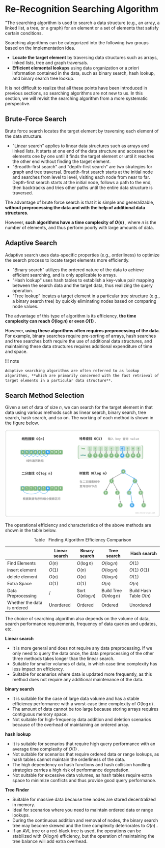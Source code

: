 # Re-Recognition Searching Algorithm

"The searching algorithm is used to search a data structure (e.g., an array, a linked list, a tree, or a graph) for an element or a set of elements that satisfy certain conditions.

Searching algorithms can be categorized into the following two groups based on the implementation idea.

- **Locate the target element** by traversing data structures such as arrays, linked lists, tree and graph traversals.
- **Efficient elemental lookups** using data organization or a priori information contained in the data, such as binary search, hash lookup, and binary search tree lookup.

It is not difficult to realize that all these points have been introduced in previous sections, so searching algorithms are not new to us. In this section, we will revisit the searching algorithm from a more systematic perspective.

## Brute-Force Search

Brute force search locates the target element by traversing each element of the data structure.

- "Linear search" applies to linear data structures such as arrays and linked lists. It starts at one end of the data structure and accesses the elements one by one until it finds the target element or until it reaches the other end without finding the target element.
- "Breadth-first search" and "depth-first search" are two strategies for graph and tree traversal. Breadth-first search starts at the initial node and searches from level to level, visiting each node from near to far. Depth-first search starts at the initial node, follows a path to the end, then backtracks and tries other paths until the entire data structure is traversed.

The advantage of brute force search is that it is simple and generalizable, **without preprocessing the data and with the help of additional data structures**.

However, **such algorithms have a time complexity of $O(n)$** , where $n$ is the number of elements, and thus perform poorly with large amounts of data.

## Adaptive Search

Adaptive search uses data-specific properties (e.g., orderliness) to optimize the search process to locate target elements more efficiently.

- "Binary search" utilizes the ordered nature of the data to achieve efficient searching, and is only applicable to arrays.
- "Hash lookup" uses hash tables to establish a key-value pair mapping between the search data and the target data, thus realizing the query operation.
- "Tree lookup" locates a target element in a particular tree structure (e.g., a binary search tree) by quickly eliminating nodes based on comparing node values.

The advantage of this type of algorithm is its efficiency, **the time complexity can reach $O(\log n)$ or even $O(1)$** .

However, **using these algorithms often requires preprocessing of the data**. For example, binary searches require pre-sorting of arrays, hash searches and tree searches both require the use of additional data structures, and maintaining these data structures requires additional expenditure of time and space.

!!! note

    Adaptive searching algorithms are often referred to as lookup algorithms, **which are primarily concerned with the fast retrieval of target elements in a particular data structure**.

## Search Method Selection

Given a set of data of size $n$, we can search for the target element in that data using various methods such as linear search, binary search, tree search, hash search, and so on. The working of each method is shown in the figure below.

![multiple search strategies](searching_algorithm_revisited.assets/searching_algorithms.png)

The operational efficiency and characteristics of the above methods are shown in the table below.

<p align="center"> Table <id> &nbsp; Finding Algorithm Efficiency Comparison </p>

|                             | Linear search | Binary search      | Tree search              | Hash search             |
| --------------------------- | ------------- | ------------------ | ------------------------ | ----------------------- |
| Find Elements               | $O(n)$        | $O(\log n)$        | $O(\log n)$              | $O(1)$                  |
| insert element              | $O(1)$        | $O(n)$             | $O(\log n)$              | $O(1)$ $O(1)$           |
| delete element              | $O(n)$        | $O(n)$             | $O(\log n)$              | $O(1)$                  |
| Extra Space                 | $O(1)$        | $O(1)$             | $O(n)$                   | $O(n)$                  |
| Data Preprocessing          | /             | Sort $O(n \log n)$ | Build Tree $O(n \log n)$ | Build Hash Table $O(n)$ |
| Whether the data is ordered | Unordered     | Ordered            | Ordered                  | Unordered               |

The choice of searching algorithm also depends on the volume of data, search performance requirements, frequency of data queries and updates, etc.

**Linear search**

- It is more general and does not require any data preprocessing. If we only need to query the data once, the data preprocessing of the other three methods takes longer than the linear search.
- Suitable for smaller volumes of data, in which case time complexity has less impact on efficiency.
- Suitable for scenarios where data is updated more frequently, as this method does not require any additional maintenance of the data.

**binary search**

- It is suitable for the case of large data volume and has a stable efficiency performance with a worst-case time complexity of $O(\log n)$ .
- The amount of data cannot be too large because storing arrays requires contiguous memory space.
- Not suitable for high-frequency data addition and deletion scenarios because of the overhead of maintaining an ordered array.

**hash lookup**

- It is suitable for scenarios that require high query performance with an average time complexity of $O(1)$ .
- Not suitable for scenarios that require ordered data or range lookups, as hash tables cannot maintain the orderliness of the data.
- The high dependency on hash functions and hash collision handling strategies carries a high risk of performance degradation.
- Not suitable for excessive data volumes, as hash tables require extra space to minimize conflicts and thus provide good query performance.

**Tree Finder**

- Suitable for massive data because tree nodes are stored decentralized in memory.
- Ideal for scenarios where you need to maintain ordered data or range lookups.
- During the continuous addition and removal of nodes, the binary search tree may become skewed and the time complexity deteriorates to $O(n)$ .
- If an AVL tree or a red-black tree is used, the operations can be stabilized with $O(\log n)$ efficiency, but the operation of maintaining the tree balance will add extra overhead.
